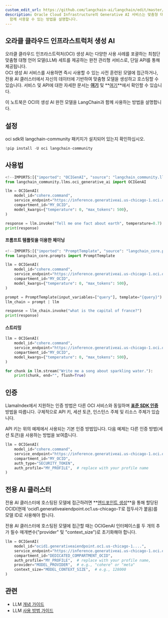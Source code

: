 ```yaml
---
custom_edit_url: https://github.com/langchain-ai/langchain/edit/master/docs/docs/integrations/llms/oci_generative_ai.ipynb
description: Oracle Cloud Infrastructure의 Generative AI 서비스는 맞춤형 대형 언어 모델을 제공하며, LangChain과
  함께 사용할 수 있는 방법을 설명합니다.
---
```


## 오라클 클라우드 인프라스트럭처 생성 AI

오라클 클라우드 인프라스트럭처(OCI) 생성 AI는 다양한 사용 사례를 포괄하는 최첨단 맞춤형 대형 언어 모델(LLM) 세트를 제공하는 완전 관리형 서비스로, 단일 API를 통해 제공됩니다.  
OCI 생성 AI 서비스를 사용하면 즉시 사용할 수 있는 사전 훈련된 모델에 접근하거나, 전용 AI 클러스터에서 자신의 데이터에 기반하여 맞춤형 모델을 생성하고 호스팅할 수 있습니다. 서비스 및 API에 대한 자세한 문서는 **[여기](https://docs.oracle.com/en-us/iaas/Content/generative-ai/home.htm)** 및 **[여기](https://docs.oracle.com/en-us/iaas/api/#/en/generative-ai/20231130/)**에서 확인할 수 있습니다.

이 노트북은 OCI의 생성 AI 완전 모델을 LangChain과 함께 사용하는 방법을 설명합니다.

## 설정
oci sdk와 langchain-community 패키지가 설치되어 있는지 확인하십시오.

```python
!pip install -U oci langchain-community
```


## 사용법

```python
<!--IMPORTS:[{"imported": "OCIGenAI", "source": "langchain_community.llms.oci_generative_ai", "docs": "https://api.python.langchain.com/en/latest/llms/langchain_community.llms.oci_generative_ai.OCIGenAI.html", "title": "# Oracle Cloud Infrastructure Generative AI"}]-->
from langchain_community.llms.oci_generative_ai import OCIGenAI

llm = OCIGenAI(
    model_id="cohere.command",
    service_endpoint="https://inference.generativeai.us-chicago-1.oci.oraclecloud.com",
    compartment_id="MY_OCID",
    model_kwargs={"temperature": 0, "max_tokens": 500},
)

response = llm.invoke("Tell me one fact about earth", temperature=0.7)
print(response)
```


#### 프롬프트 템플릿을 이용한 체이닝

```python
<!--IMPORTS:[{"imported": "PromptTemplate", "source": "langchain_core.prompts", "docs": "https://api.python.langchain.com/en/latest/prompts/langchain_core.prompts.prompt.PromptTemplate.html", "title": "# Oracle Cloud Infrastructure Generative AI"}]-->
from langchain_core.prompts import PromptTemplate

llm = OCIGenAI(
    model_id="cohere.command",
    service_endpoint="https://inference.generativeai.us-chicago-1.oci.oraclecloud.com",
    compartment_id="MY_OCID",
    model_kwargs={"temperature": 0, "max_tokens": 500},
)

prompt = PromptTemplate(input_variables=["query"], template="{query}")
llm_chain = prompt | llm

response = llm_chain.invoke("what is the capital of france?")
print(response)
```


#### 스트리밍

```python
llm = OCIGenAI(
    model_id="cohere.command",
    service_endpoint="https://inference.generativeai.us-chicago-1.oci.oraclecloud.com",
    compartment_id="MY_OCID",
    model_kwargs={"temperature": 0, "max_tokens": 500},
)

for chunk in llm.stream("Write me a song about sparkling water."):
    print(chunk, end="", flush=True)
```


## 인증
LlamaIndex에서 지원하는 인증 방법은 다른 OCI 서비스와 동일하며 **[표준 SDK 인증](https://docs.oracle.com/en-us/iaas/Content/API/Concepts/sdk_authentication_methods.htm)** 방법을 따릅니다. 구체적으로 API 키, 세션 토큰, 인스턴스 주체 및 리소스 주체가 있습니다.

API 키는 위의 예제에서 사용되는 기본 인증 방법입니다. 다음 예제는 다른 인증 방법(세션 토큰)을 사용하는 방법을 보여줍니다.

```python
llm = OCIGenAI(
    model_id="cohere.command",
    service_endpoint="https://inference.generativeai.us-chicago-1.oci.oraclecloud.com",
    compartment_id="MY_OCID",
    auth_type="SECURITY_TOKEN",
    auth_profile="MY_PROFILE",  # replace with your profile name
)
```


## 전용 AI 클러스터
전용 AI 클러스터에 호스팅된 모델에 접근하려면 **[엔드포인트 생성](https://docs.oracle.com/en-us/iaas/api/#/en/generative-ai-inference/20231130/)**을 통해 할당된 OCID(현재 ‘ocid1.generativeaiendpoint.oc1.us-chicago-1’로 접두사가 붙음)를 모델 ID로 사용해야 합니다.

전용 AI 클러스터에 호스팅된 모델에 접근할 때는 OCIGenAI 인터페이스를 두 개의 추가 필수 매개변수("provider" 및 "context_size")로 초기화해야 합니다.

```python
llm = OCIGenAI(
    model_id="ocid1.generativeaiendpoint.oc1.us-chicago-1....",
    service_endpoint="https://inference.generativeai.us-chicago-1.oci.oraclecloud.com",
    compartment_id="DEDICATED_COMPARTMENT_OCID",
    auth_profile="MY_PROFILE",  # replace with your profile name,
    provider="MODEL_PROVIDER",  # e.g., "cohere" or "meta"
    context_size="MODEL_CONTEXT_SIZE",  # e.g., 128000
)
```


## 관련

- LLM [개념 가이드](/docs/concepts/#llms)
- LLM [사용 방법 가이드](/docs/how_to/#llms)